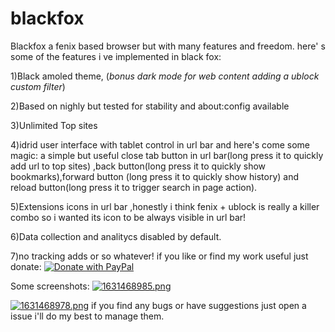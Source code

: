 # blackfox
Blackfox a fenix based browser but  with many features and freedom.
here' s some of the features i ve implemented in black fox:

1)Black amoled theme, (*bonus dark mode for web content adding a ublock custom filter*)

2)Based on nighly but tested for stability and about:config available

3)Unlimited Top sites

4)idrid user interface with tablet control in url bar and here's come some magic: a simple but useful close tab button in url bar(long press it to quickly add url to top sites) ,back button(long press it to quickly show bookmarks),forward button (long press it to quickly show history) and reload button(long press it to trigger search in page action).

5)Extensions icons in url bar ,honestly i think fenix + ublock is really a killer combo so i wanted its icon to be always visible in url bar!

6)Data collection and analitycs disabled by default.

7)no tracking adds or so whatever! if you like or find my work useful just donate:
<a href="https://www.paypal.com/donate?hosted_button_id=X7RUVKKWHKTVN" > 
<img src="https://raw.githubusercontent.com/stefan-niedermann/paypal-donate-button/master/paypal-donate-button.png" alt="Donate with PayPal" />
</a>

Some screenshots:
[![1631468985.png](https://i.postimg.cc/sft2jPws/1631468978.png)](https://postimg.cc/Lh3Sv1cb)

[![1631468978.png](https://i.postimg.cc/sft2jPws/1631468978.png)](https://postimg.cc/Lh3Sv1cb)
if you find any bugs or have suggestions just open a issue i'll do my best to manage them.
